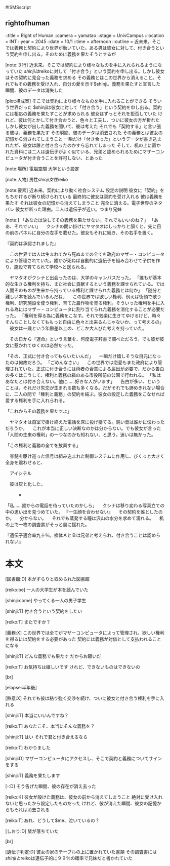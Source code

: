 #!SMSscript

## rightofhuman

::title = Right of Human
::camera = yamatao
::stage = UnivCampus
::location = INT
::year = 2045
::date = 10/1
::time = afternoon
::outline = 近未来。そこでは義務と契約により世界が動いていた。ある男は彼女に対して、付き合うという契約を申し出る。そのために義務を果たそうとするが

[note:３行]
近未来。そこでは契約により様々なものを手に入れられるようになっていた
$shinjiは$reikoに対して「付き合う」という契約を申し出る。しかし彼女はその契約に見合った義務を求める
その義務とはこの世界から消えること。それでもその義務を受け入れ、自分の愛を示す$shinji。義務を果たすと宣言した瞬間、彼のデータは消失した

[plot:構成案]
そこでは契約により様々なものを手に入れることができる
そういう世界だった
$shinjiは彼女に対して「付き合う」という契約を申し出る。契約には相応の義務を果たすことが求められる
彼女はずっとそれを拒否していた
けれど、彼は何とかして付き合おうと、色々と工夫し、ついに彼女の方が折れた
しかし彼女が出した義務を聞いて、彼は考えた
それでも「契約する」と言い張る彼は、義務を果たす
その瞬間、彼のデータは消去された
その義務とは彼女の記憶から消されてしまうこと
一瞬だけ「付き合った」というデータが書き込まれたが、彼女は誰と付き合ったのかすら忘れてしまった
そして、机の上に置かれた資料には二人は遺伝子がよく似ている、兄弟と認められるためにマザーコンピュータが付き合うことを許可しない、とあった

[note:場所]
電脳空間
大学という設定

[note:人物]
男性$shinji
女性$reiko

[note:要素]
近未来。契約により動く社会システム
設定の説明
彼女に「契約」をもちかけるが断り続けられている
最終的に彼女は契約を受け入れる
彼は義務を果たす
それは彼女の記憶から消えてしまうこと
完全に消える。電子世界のネタバレ
彼女が断った理由。二人は遺伝子が近い。つまり兄妹

[note:]
「あなたは決してその義務を果たせない。それでもいいのね？」
「ああ、それでいい」
　クシナの問い掛けにヤマタオはしっかりと頷くと、先に目の前のパネルに自分の左手を載せた。彼女もそれに続き、その右手を置く。

『契約は承認されました』

　この世界では人は生まれてから死ぬまでの全てを政府のマザー・コンピュータにより管理されていた。誰かが死ねば自動的に遺伝子を組み合わせて子供を作り、施設で育てられて学校へと送られる。

　ヤマタオがクシナと出会ったのは、大学のキャンパスだった。
「誰もが基本的な生きる権利を持ち、また社会に貢献するという義務を課せられている。では人間そのものが生来から持っている権利と課せられた義務とは何か」
「随分と難しい本を読んでいるんだね」
　この世界では欲しい権利、例えば街頭で歌う権利、研究施設を使う権利、育てた農作物を売る権利。そういった権利を手に入れる為にはマザー・コンピュータに割り当てられた義務を消化することが必要だった。
「権利を得る為に義務をこなす。それで気楽に生きてゆけるけど、時々そんなことしなくてももっと自由に色々と出来るんじゃないか、って考えるの」
　彼女は一歳という年齢差以上の、どこか大人びた考えを持っていた。

　その日から『運命』という言葉を、何度電子辞書で調べただろう。でも彼が彼女に惹かれてゆくのは必然だった。

「その、正式に付き合ってもらいたいんだ」
　一瞬だけ嬉しそうな目元になったのは何故だろう。
「ごめんなさい」
　この世界では恋愛もまた政府により管理されていた。正式に付き合うには両者の合意による届出が必要で、だから告白の多くはこうして、権利と義務の箱のある市役所前の公園で行われる。
「私はあなたとは付き合えない。他に……好きな人がいます」
　告白が多い、ということは、それだけ失恋が生まれる数も多くなる。だがそれでも諦めきれない場合に、二人の間で「権利と義務」の契約を結ぶ。彼女の設定した義務をこなせれば愛する権利を手に入れられる。

「これからその義務を果たすよ」

　ヤマタオは自室で掛け終えた電話を床に投げ捨てる。鈍い音は誰かに伝わっただろうか。
　これが本当に正しい決断なのかは分からない。でも彼女が言った「人間の生来の権利」の一つなのかも知れない、と思う。迷いは無かった。

「この権利と義務の全てを放棄する」

　脊髄を駆け巡った信号は組み込まれた制御システムに作用し、びくっと大きく全身を震わせると、

　アイシテル

　彼は灰と化した。


　　　※


「私……誰からの電話を待っていたのかしら」
　クシナは移り変わる写真立ての中の思い出を見つめていた。
『一生顔を合わせない』
　その契約を誰としたのか。
　分からない。
　それでも蒸発する瞳は沢山の水分を求めて濡れる。
　机の上で一枚の調査票がそっと風に揺れた。

『遺伝子適合率九十％。検体ＡとＢは兄弟と考えられ、付き合うことは認められない』


# 本文

[図書館:D]
本がずらりと収められた図書館

[reiko:be]
一人の大学生が本を読んでいた

[shinji:come]
やってくる一人の男子学生

[shinji:T]
付き合うという契約をしたい

[reiko:T]
またですか？

[義務:X]
この世界では全てがマザーコンピュータによって管理され、欲しい権利を得るには契約をする必要があった
契約には義務が対価として支払われることになる

[shinji:T]
どんな義務でも果たす
だからお願いだ

[reiko:T]
お気持ちは嬉しいです
けれど、できないものはできないの

[br]

[elapse:半年後]

[熱意:X]
それでも彼は粘り強く交渉を続け、ついに彼女と付き合う権利を手に入れる

[shinji:T]
本当にいいんですね？

[reiko:T]
あなたこそ、本当にそんな義務を？

[shinji:T]
はい
それで君と付き合えるなら

[reiko:T]
わかりました

[shinji:D]
マザーコンピュータにアクセスし、そこで契約と義務についてサインをする

[shinji:T]
義務を果たします

[-:D]
そう告げた瞬間、彼の存在が消え去った

[reiko:K]
彼女が設けた義務は、彼女の前から消えてしまうこと
絶対に受け入れないと思ったから設定したものだった
けれど、彼が消えた瞬間、彼女の記憶からもそれは消去される

[reiko:T]
あれ、どうして$me、泣いているの？

[しおり:D]
栞が落ちていた

[br]

[遺伝子判定:D]
彼女の家のテーブルの上に置かれていた書類
その調査書には$shinjiと$reikoは遺伝子的に９９％の確率で兄妹だと書かれていた
